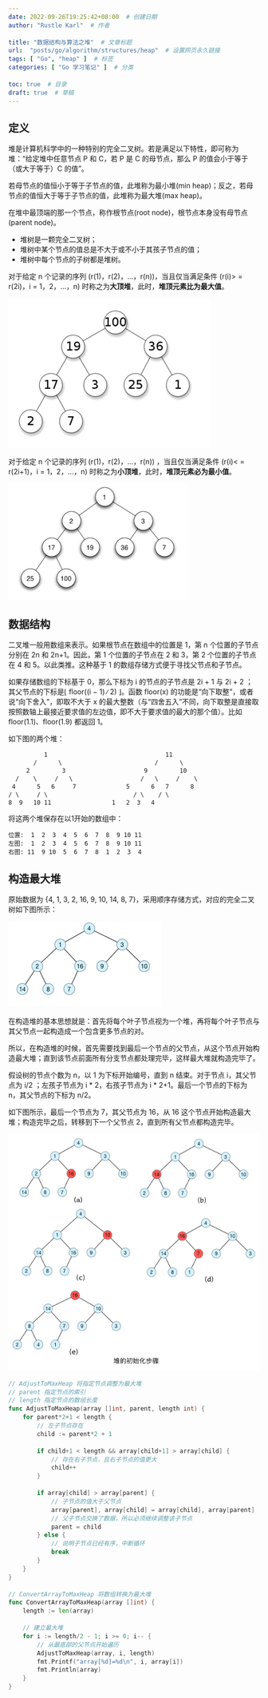 ```yaml
---
date: 2022-09-26T19:25:42+08:00  # 创建日期
author: "Rustle Karl"  # 作者

title: "数据结构与算法之堆"  # 文章标题
url:  "posts/go/algorithm/structures/heap"  # 设置网页永久链接
tags: [ "Go", "heap" ]  # 标签
categories: [ "Go 学习笔记" ]  # 分类

toc: true  # 目录
draft: true  # 草稿
---
```


## 定义

堆是计算机科学中的一种特别的完全二叉树。若是满足以下特性，即可称为堆：“给定堆中任意节点 P 和 C，若 P 是 C 的母节点，那么 P 的值会小于等于（或大于等于）C 的值”。

若母节点的值恒小于等于子节点的值，此堆称为最小堆(min heap)；反之，若母节点的值恒大于等于子节点的值，此堆称为最大堆(max heap)。

在堆中最顶端的那一个节点，称作根节点(root node)，根节点本身没有母节点(parent node)。

- 堆树是一颗完全二叉树；
- 堆树中某个节点的值总是不大于或不小于其孩子节点的值；
- 堆树中每个节点的子树都是堆树。

对于给定 n 个记录的序列 (r(1)，r(2)，…，r(n))，当且仅当满足条件 (r(i)> = r(2i)，i = 1，2，…，n) 时称之为**大顶堆**，此时，**堆顶元素比为最大值**。

![img](../../assets/images/algorithm/structures/heap/20160317150649506.png)

对于给定 n 个记录的序列 (r(1)，r(2)，…，r(n)) ，当且仅当满足条件 (r(i)< = r(2i+1)，i = 1，2，…，n) 时称之为**小顶堆**，此时，**堆顶元素必为最小值**。

![img](../../assets/images/algorithm/structures/heap/20160317150655703.png)

## 数据结构

二叉堆一般用数组来表示。如果根节点在数组中的位置是 1，第 n 个位置的子节点分别在 2n 和 2n+1。因此，第 1 个位置的子节点在 2 和 3，第 2 个位置的子节点在 4 和 5。以此类推。这种基于 1 的数组存储方式便于寻找父节点和子节点。

如果存储数组的下标基于 0，那么下标为 i 的节点的子节点是 2i + 1 与 2i + 2 ；其父节点的下标是⌊ floor((i − 1) ∕ 2) ⌋。函数 floor(x) 的功能是“向下取整”，或者说“向下舍入”，即取不大于 x 的最大整数（与“四舍五入”不同，向下取整是直接取按照数轴上最接近要求值的左边值，即不大于要求值的最大的那个值）。比如 floor(1.1)、floor(1.9) 都返回 1。

如下图的两个堆：

```
          1                                 11                          
       /      \                          /      \ 
     2         3                      9         10
  /    \     /   \                   /   \     /    \ 
 4      5   6     7              5      6   7      8
/ \     / \                        / \    / \
8  9   10 11                 1   2  3   4 
```

将这两个堆保存在以1开始的数组中：

```
位置:  1  2  3  4  5  6  7  8  9 10 11
左图:  1  2  3  4  5  6  7  8  9 10 11
右图: 11  9 10  5  6  7  8  1  2  3  4
```

## 构造最大堆

原始数据为 {4, 1, 3, 2, 16, 9, 10, 14, 8, 7}，采用顺序存储方式，对应的完全二叉树如下图所示：

![img](../../assets/images/algorithm/structures/heap/20160317152326913.png)

在构造堆的基本思想就是：首先将每个叶子节点视为一个堆，再将每个叶子节点与其父节点一起构造成一个包含更多节点的对。

所以，在构造堆的时候，首先需要找到最后一个节点的父节点，从这个节点开始构造最大堆；直到该节点前面所有分支节点都处理完毕，这样最大堆就构造完毕了。

假设树的节点个数为 n，以 1 为下标开始编号，直到 n 结束。对于节点 i，其父节点为 i/2 ；左孩子节点为 i * 2，右孩子节点为 i * 2+1。最后一个节点的下标为 n，其父节点的下标为 n/2。

如下图所示，最后一个节点为 7，其父节点为 16，从 16 这个节点开始构造最大堆；构造完毕之后，转移到下一个父节点 2，直到所有父节点都构造完毕。

![img](../../assets/images/algorithm/structures/heap/20160317151827458.png)

```go
// AdjustToMaxHeap 将指定节点调整为最大堆
// parent 指定节点的索引
// length 指定节点的数组长度
func AdjustToMaxHeap(array []int, parent, length int) {
	for parent*2+1 < length {
		// 左子节点存在
		child := parent*2 + 1

		if child+1 < length && array[child+1] > array[child] {
			// 存在右子节点，且右子节点的值更大
			child++
		}

		if array[child] > array[parent] {
			// 子节点的值大于父节点
			array[parent], array[child] = array[child], array[parent]
			// 父子节点交换了数据，所以必须继续调整该子节点
			parent = child
		} else {
			// 说明子节点已经有序，中断循环
			break
		}
	}
}

// ConvertArrayToMaxHeap 将数组转换为最大堆
func ConvertArrayToMaxHeap(array []int) {
	length := len(array)

	// 建立最大堆
	for i := length/2 - 1; i >= 0; i-- {
		// 从最底部的父节点开始遍历
		AdjustToMaxHeap(array, i, length)
		fmt.Printf("array[%d]=%d\n", i, array[i])
		fmt.Println(array)
	}
}
```

```go

```
